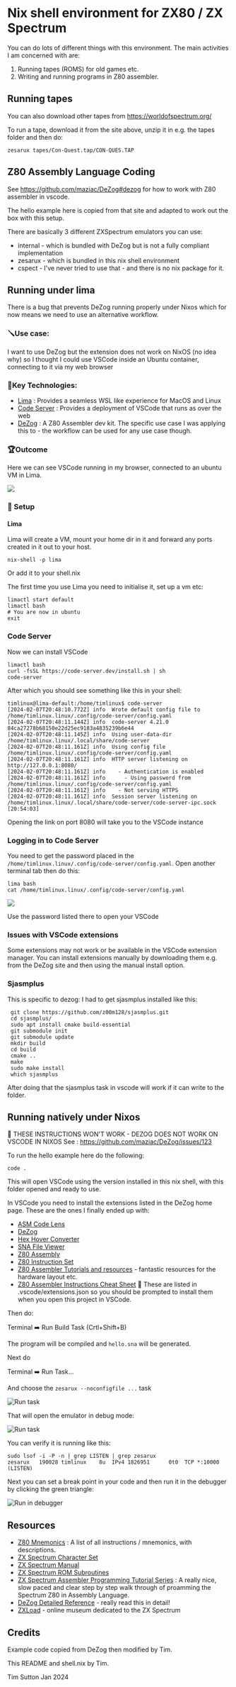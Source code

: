 # Nix shell environment for ZX80 / ZX Spectrum



You can do lots of different things with this environment. The main activities I
am concerned with are:

1. Running tapes (ROMS) for old games etc.
2. Writing and running programs in Z80 assembler.


## Running tapes


You can also download other tapes from https://worldofspectrum.org/

To run a tape, download it from the site above, unzip it in e.g. the tapes folder and then do:

```
zesarux tapes/Con-Quest.tap/CON-QUES.TAP
```

## Z80 Assembly Language Coding 

See  https://github.com/maziac/DeZog#dezog for how to work with Z80 assembler in vscode.

The hello example here is copied from that site and adapted to work out the box
with this setup.

There are basically 3 different ZXSpectrum emulators you can use:

* internal - which is bundled with DeZog but is not a fully compliant implementation
* zesarux - which is bundled in this nix shell environment
* cspect - I've never tried to use that -  and there is no nix package for it.


## Running under lima

There is a bug that prevents DeZog running properly under Nixos which for now means 
we need to use an alternative workflow.

### 🪛Use case:

I want to use DeZog but the extension does not work on NixOS (no idea why) so I
thought I could use VSCode inside an Ubuntu container, connecting to it via my
web browser

### 🔑Key Technologies:

* [Lima](https://github.com/lima-vm/lima) : Provides a seamless WSL like experience for MacOS and Linux
* [Code Server](https://github.com/coder/code-server) : Provides a deployment of VSCode that runs as over the web
* [DeZog](https://github.com/maziac/DeZog) : A Z80 Assembler dev kit. The specific use case I was applying this to - the workflow can be used for any use case though.

### 🏆️Outcome

Here we can see VSCode running in my browser, connected to an ubuntu VM in Lima.

![](img/code-server.png)

### 📝 Setup

#### Lima

Lima will create a VM, mount your home dir in it and forward any ports created in it out to your host.

```
nix-shell -p lima
```

Or add it to your shell.nix

The first time you use Lima you need to initialise it, set up a vm etc:

```
limactl start default
limactl bash
# You are now in ubuntu
exit
```

### Code Server

Now we can install VSCode

```
limactl bash
curl -fsSL https://code-server.dev/install.sh | sh
code-server
```

After which you should see something like this in your shell:

```
timlinux@lima-default:/home/timlinux$ code-server
[2024-02-07T20:48:10.772Z] info  Wrote default config file to /home/timlinux.linux/.config/code-server/config.yaml
[2024-02-07T20:48:11.144Z] info  code-server 4.21.0 84ca27278b68150e22d25ec9183a4835239b6e44
[2024-02-07T20:48:11.145Z] info  Using user-data-dir /home/timlinux.linux/.local/share/code-server
[2024-02-07T20:48:11.161Z] info  Using config file /home/timlinux.linux/.config/code-server/config.yaml
[2024-02-07T20:48:11.161Z] info  HTTP server listening on http://127.0.0.1:8080/
[2024-02-07T20:48:11.161Z] info    - Authentication is enabled
[2024-02-07T20:48:11.161Z] info      - Using password from /home/timlinux.linux/.config/code-server/config.yaml
[2024-02-07T20:48:11.161Z] info    - Not serving HTTPS
[2024-02-07T20:48:11.161Z] info  Session server listening on /home/timlinux.linux/.local/share/code-server/code-server-ipc.sock
[20:54:03]
```

Opening the link on port 8080 will take you to the VSCode instance

### Logging in to Code Server

You need to get the password placed in the ``/home/timlinux.linux/.config/code-server/config.yaml``. Open another terminal tab then do this:

```
lima bash
cat /home/timlinux.linux/.config/code-server/config.yaml
```

![](img/code-server-config.png)

Use the password listed there to open your VSCode

### Issues with VSCode extensions

Some extensions may not work or be available in the VSCode extension manager. You can install extensions manually by downloading them e.g. from the DeZog site and then using the manual install option.

### Sjasmplus

This is specific to dezog: I had to get sjasmplus installed like this:

```
 git clone https://github.com/z00m128/sjasmplus.git
 cd sjasmplus/
 sudo apt install cmake build-essential
 git submodule init
 git submodule update
 mkdir build
 cd build
 cmake ..
 make
 sudo make install
 which sjasmplus
```

After doing that the sjasmplus task in vscode will work if it can write to the folder.






## Running natively under Nixos

📒 THESE INSTRUCTIONS WON'T WORK - DEZOG DOES NOT WORK ON VSCODE IN NIXOS
See : https://github.com/maziac/DeZog/issues/123



To run the hello example here do the following:

```
code .
```

This will open VSCode using the version installed in this nix shell, with 
this folder opened and ready to use.

In VSCode you need to install the extensions listed in the DeZog home page. These are the ones I finally ended up with:

* [ASM Code Lens](https://marketplace.visualstudio.com/items?itemName=maziac.asm-code-lens)
* [DeZog](https://marketplace.visualstudio.com/items?itemName=maziac.dezog)
* [Hex Hover Converter](https://marketplace.visualstudio.com/items?itemName=maziac.hex-hover-converter)
* [SNA File Viewer](https://marketplace.visualstudio.com/items?itemName=maziac.sna-fileviewer)
* [Z80 Assembly](https://marketplace.visualstudio.com/items?itemName=Imanolea.z80-asm)
* [Z80 Instruction Set](https://marketplace.visualstudio.com/items?itemName=maziac.z80-instruction-set)
* [Z80 Assembler Tutorials and resources](https://www.chibiakumas.com/z80/ZXSpectrum.php) - fantastic resources for the hardware layout etc.
* [Z80 Assembler Instructions Cheat Sheet](https://www.chibiakumas.com/book/CheatSheetCollection.pdf)
📒 These are listed in .vscode/extensions.json so you should be prompted to install them when you open this project in VSCode.



Then do:

Terminal ➡️ Run Build Task (Crtl+Shift+B)

The program will be compiled and ``hello.sna`` will be generated.

Next do

Terminal ➡️ Run Task...

And choose the ``zesarux --noconfigfile ...`` task

![Run task](img/run-task.png)


That will open the emulator in debug mode:

![Run task](img/zesarux.png)


You can verify it is running like this:

```
sudo lsof -i -P -n | grep LISTEN | grep zesarux
zesarux   190028 timlinux    8u  IPv4 1826951      0t0  TCP *:10000 (LISTEN)
```


Next you can set a break point in your code and then run it in the debugger by clicking the green triangle:

![Run in debugger](img/debug.png)



## Resources

* [Z80 Mnemonics](http://www.z80.info/z80syntx.htm) : A list of all instructions / mnemonics, with descriptions.
* [ZX Spectrum Character Set](https://worldofspectrum.net/ZXBasicManual/zxmanappa.html)
* [ZX Spectrum Manual](http://www.retro8bitcomputers.co.uk/Content/downloads/manuals/ZX-Spectrum-48K-Manual.pdf)
* [ZX Spectrum ROM Subroutines](https://skoolkid.github.io/rom/maps/routines.html)
* [ZX Spectrum Assembler Programming Tutorial Series](https://www.youtube.com/playlist?list=PLO_DS4Ra9jOooo0tFaLq-BXa24iPWkJJ7) : A really nice, slow paced and clear  step by step walk through of proamming the Spectrum Z80 in Assembly Language.
* [DeZog Detailed Reference](https://github.com/maziac/DeZog/blob/main/documentation/Usage.md) - really read this in detail!
* [ZXLoad](https://loadzx.com) - online museum dedicated to the ZX Spectrum

## Credits

Example code copied from DeZog then modified by Tim.

This README and shell.nix by Tim.

Tim Sutton
Jan 2024
